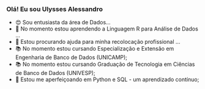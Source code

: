 ### Olá! Eu sou Ulysses Alessandro

- 😍 Sou entusiasta da área de Dados...
- 🌱 No momento estou aprendendo a Linguagem R para Análise de Dados ...
- 🤔 Estou procurando ajuda para minha recolocação profissional ...
- 📚 No momento estou cursando Especialização e Extensão em Engenharia de Banco de Dados (UNICAMP);
- 📚 No momento estou cursando Graduação de Tecnologia em Ciências de Banco de Dados (UNIVESP);
- 📔 Estou me aperfeiçoando em Python e SQL - um aprendizado contínuo;
